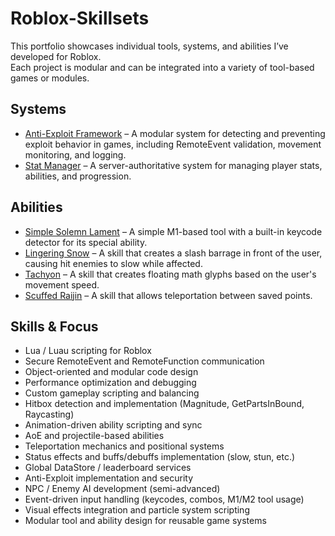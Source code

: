 # Roblox-Skillsets

This portfolio showcases individual tools, systems, and abilities I’ve developed for Roblox.  
Each project is modular and can be integrated into a variety of tool-based games or modules.

## Systems
- [Anti-Exploit Framework](Systems/AntiExploitFramework) – A modular system for detecting and preventing exploit behavior in games, including RemoteEvent validation, movement monitoring, and logging.
- [Stat Manager](Systems/StatManager) – A server-authoritative system for managing player stats, abilities, and progression.

## Abilities
- [Simple Solemn Lament](Abilities/SolemnLament) – A simple M1-based tool with a built-in keycode detector for its special ability.
- [Lingering Snow](Abilities/LingeringSnow) – A skill that creates a slash barrage in front of the user, causing hit enemies to slow while affected.
- [Tachyon](Abilities/Tachyon) – A skill that creates floating math glyphs based on the user's movement speed.
- [Scuffed Raijin](Abilities/ScuffedRaijin) – A skill that allows teleportation between saved points.

## Skills & Focus
- Lua / Luau scripting for Roblox  
- Secure RemoteEvent and RemoteFunction communication  
- Object-oriented and modular code design  
- Performance optimization and debugging  
- Custom gameplay scripting and balancing  
- Hitbox detection and implementation (Magnitude, GetPartsInBound, Raycasting)  
- Animation-driven ability scripting and sync  
- AoE and projectile-based abilities  
- Teleportation mechanics and positional systems  
- Status effects and buffs/debuffs implementation (slow, stun, etc.)  
- Global DataStore / leaderboard services  
- Anti-Exploit implementation and security  
- NPC / Enemy AI development (semi-advanced)  
- Event-driven input handling (keycodes, combos, M1/M2 tool usage)  
- Visual effects integration and particle system scripting  
- Modular tool and ability design for reusable game systems

